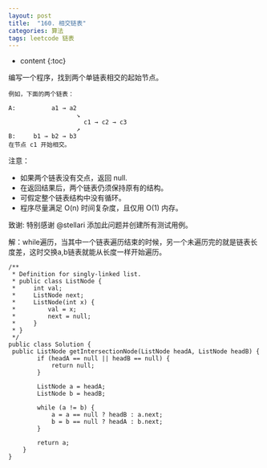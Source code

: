 ```yaml
---
layout: post
title:  "160. 相交链表"
categories: 算法
tags: leetcode 链表
---
```


* content
{:toc}

<!--more-->

编写一个程序，找到两个单链表相交的起始节点。

 
```
例如，下面的两个链表：

A:          a1 → a2
                   ↘
                     c1 → c2 → c3
                   ↗            
B:     b1 → b2 → b3
在节点 c1 开始相交。
```
 

注意：

* 如果两个链表没有交点，返回 null.
* 在返回结果后，两个链表仍须保持原有的结构。
* 可假定整个链表结构中没有循环。
* 程序尽量满足 O(n) 时间复杂度，且仅用 O(1) 内存。
 

致谢:
特别感谢 @stellari 添加此问题并创建所有测试用例。

解：while遍历，当其中一个链表遍历结束的时候，另一个未遍历完的就是链表长度差，这时交换a,b链表就能从长度一样开始遍历。

```
/**
 * Definition for singly-linked list.
 * public class ListNode {
 *     int val;
 *     ListNode next;
 *     ListNode(int x) {
 *         val = x;
 *         next = null;
 *     }
 * }
 */
public class Solution {
 public ListNode getIntersectionNode(ListNode headA, ListNode headB) {
        if (headA == null || headB == null) {
            return null;
        }

        ListNode a = headA;
        ListNode b = headB;

        while (a != b) {
            a = a == null ? headB : a.next;
            b = b == null ? headA : b.next;
        }

        return a;
    }
}
```
